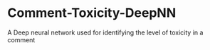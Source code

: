 # Comment-Toxicity-DeepNN
A Deep neural network used for identifying the level of toxicity in a comment
